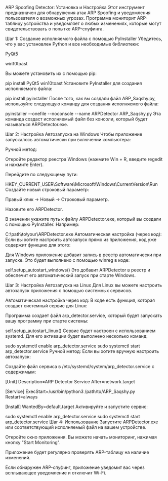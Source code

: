 ARP Spoofing Detector: Установка и Настройка
Этот инструмент предназначен для обнаружения атак ARP Spoofing и уведомления пользователя о возможных угрозах. Программа мониторит ARP-таблицу устройства и уведомляет о любых изменениях, которые могут свидетельствовать о попытке ARP-спуфинга.

Шаг 1: Создание исполняемого файла с помощью PyInstaller
Убедитесь, что у вас установлен Python и все необходимые библиотеки:

PyQt5

win10toast

Вы можете установить их с помощью pip:

pip install PyQt5 win10toast
Установите PyInstaller для создания исполняемого файла:

pip install pyinstaller
После того, как вы создали файл ARP_Saqshy.py, используйте следующую команду для создания исполняемого файла:

pyinstaller --onefile --noconsole --name ARPDetector ARP_Saqshy.py
Эта команда создаст исполняемый файл без консоли, который будет называться ARPDetector.exe.

Шаг 2: Настройка Автозапуска на Windows
Чтобы приложение запускалось автоматически при включении компьютера:

Ручной метод:

Откройте редактор реестра Windows (нажмите Win + R, введите regedit и нажмите Enter).

Перейдите по следующему пути:

HKEY_CURRENT_USER\Software\Microsoft\Windows\CurrentVersion\Run
Создайте новый строковый параметр:

Правый клик → Новый → Строковый параметр.

Назовите его ARPDetector.

В значении укажите путь к файлу ARPDetector.exe, который вы создали с помощью PyInstaller. Например:

C:\path\to\your\ARPDetector.exe
Автоматическая настройка (через код): Если вы хотите настроить автозапуск прямо из приложения, код уже содержит функцию для этого:

Для Windows приложение добавит запись в реестр автоматически при запуске. Это будет выполнено с помощью winreg в коде:

self.setup_autostart_windows()
Это добавит ARPDetector в реестр и обеспечит его автоматический запуск при старте Windows.

Шаг 3: Настройка Автозапуска на Linux
Для Linux вы можете настроить автозапуск приложения с помощью системных сервисов.

Автоматическая настройка через код: В коде есть функция, которая создает системный сервис для Linux:

Программа создает файл arp_detector.service, который будет запускать вашу программу при старте системы:

self.setup_autostart_linux()
Сервис будет настроен с использованием systemd. Для его активации будет выполнено несколько команд:

sudo systemctl enable arp_detector.service
sudo systemctl start arp_detector.service
Ручной метод: Если вы хотите вручную настроить автозапуск:

Создайте файл сервиса в /etc/systemd/system/arp_detector.service с содержимым:

[Unit]
Description=ARP Detector Service
After=network.target

[Service]
ExecStart=/usr/bin/python3 /path/to/ARP_Saqshy.py
Restart=always

[Install]
WantedBy=default.target
Активируйте и запустите сервис:

sudo systemctl enable arp_detector.service
sudo systemctl start arp_detector.service
Шаг 4: Использование
Запустите ARPDetector.exe или соответствующий исполняемый файл на вашем устройстве.

Откройте окно приложения. Вы можете начать мониторинг, нажимая кнопку "Start Monitoring".

Приложение будет регулярно проверять ARP-таблицу на наличие изменений.

Если обнаружен ARP-спуфинг, приложение уведомит вас через всплывающее уведомление и отключит Wi-Fi.
